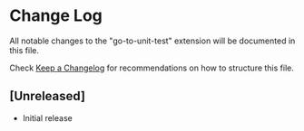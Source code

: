 # Change Log

All notable changes to the "go-to-unit-test" extension will be documented in this file.

Check [Keep a Changelog](http://keepachangelog.com/) for recommendations on how to structure this file.

## [Unreleased]

- Initial release